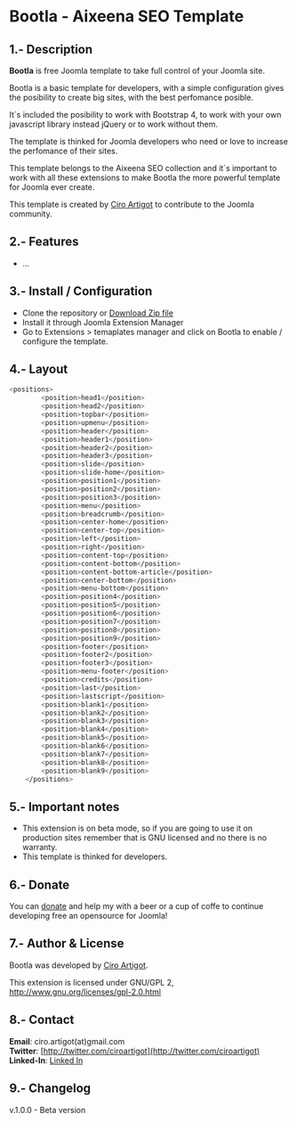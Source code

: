 Bootla - Aixeena SEO Template
===============

1.- Description
---------------------------  

**Bootla** is free Joomla template to take full control of your Joomla site.

Bootla is a basic template for developers, with a simple configuration gives the posibility to create big sites, with the best perfomance posible.

It´s included the posibility to work with Bootstrap 4, to work with your own javascript library instead jQuery or to work without them.

The template is thinked for Joomla developers who need or love to increase the perfomance of their sites.

This template belongs to the Aixeena SEO collection and it´s important to work with all these extensions to make Bootla the more powerful template for Joomla ever create.

This template is created by [Ciro Artigot](http://twitter/ciroartigot) to contribute to the Joomla community.

2.- Features
---------------------------
* ...


3.- Install / Configuration
--------------------------- 
- Clone the repository or [Download Zip file](https://github.com/CiroArtigot/aixeenaseotemplate/archive/master.zip)
- Install it through Joomla Extension Manager 
- Go to Extensions > temaplates manager and click on Bootla to enable / configure the template.

4.- Layout
---------------------------

```bash
<positions>
		<position>head1</position>
		<position>head2</position>
		<position>topbar</position>
		<position>upmenu</position>
		<position>header</position>
		<position>header1</position>
		<position>header2</position>
		<position>header3</position>
		<position>slide</position>	
		<position>slide-home</position>
		<position>position1</position>	
		<position>position2</position>	
		<position>position3</position>	
		<position>menu</position>
		<position>breadcrumb</position>
		<position>center-home</position>
		<position>center-top</position>
		<position>left</position>
		<position>right</position>
		<position>content-top</position>
		<position>content-bottom</position>
		<position>content-bottom-article</position>
		<position>center-bottom</position>
		<position>menu-bottom</position>
		<position>position4</position>		
		<position>position5</position>	
		<position>position6</position>
		<position>position7</position>	
		<position>position8</position>	
		<position>position9</position>	
		<position>footer</position>
		<position>footer2</position>
		<position>footer3</position>		
		<position>menu-footer</position>
		<position>credits</position>
		<position>last</position>	
		<position>lastscript</position>	
		<position>blank1</position>
		<position>blank2</position>
		<position>blank3</position>
		<position>blank4</position>
		<position>blank5</position>
		<position>blank6</position>
		<position>blank7</position>
		<position>blank8</position>
		<position>blank9</position>
	</positions>
```

5.- Important notes
---------------------------
* This extension is on beta mode, so if you are going to use it on production sites remember that is GNU licensed and no there is no warranty.
* This template is thinked for developers.

6.- Donate
---------------------------
You can [donate](https://www.paypal.com/donate/?token=YJ_4RSeWoYiDjVYv0nqui0cvJgVJMI7Gp0NoDFs0URpD_VrWNAcwPy5bw3ZLWTcvSKEoW0&country.x=US&locale.x=US) and help my with a beer or a cup of coffe to continue developing free an opensource for Joomla!

7.- Author & License
---------------------------
Bootla was developed by [Ciro Artigot](http://twitter.com/ciroartigot).

This extension is licensed under GNU/GPL 2, http://www.gnu.org/licenses/gpl-2.0.html  

8.- Contact
---------------------------
**Email**: ciro.artigot(at)gmail.com  
**Twitter**: [http://twitter.com/ciroartigot](http://twitter.com/ciroartigot)  
**Linked-In**: [Linked In](https://www.linkedin.com/in/ciroartigot)  

9.- Changelog
---------------------------
v.1.0.0 - Beta version  
